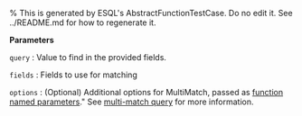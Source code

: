 % This is generated by ESQL's AbstractFunctionTestCase. Do no edit it. See ../README.md for how to regenerate it.

**Parameters**

`query`
:   Value to find in the provided fields.

`fields`
:   Fields to use for matching

`options`
:   (Optional) Additional options for MultiMatch, passed as [function named parameters](/reference/query-languages/esql/esql-syntax.md#esql-function-named-params)."  See [multi-match query](/reference/query-languages/query-dsl/query-dsl-match-query.md#query-dsl-multi-match-query) for more information.

